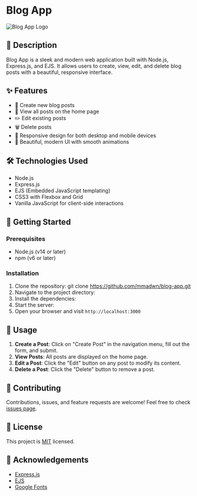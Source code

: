# Blog App

![Blog App Logo](https://i.ibb.co.com/D5K4488/Screenshot-2024-08-02-225927.png)

## 📝 Description

Blog App is a sleek and modern web application built with Node.js, Express.js, and EJS. It allows users to create, view, edit, and delete blog posts with a beautiful, responsive interface.

## ✨ Features

- 📝 Create new blog posts
- 👀 View all posts on the home page
- ✏️ Edit existing posts
- 🗑️ Delete posts
- 📱 Responsive design for both desktop and mobile devices
- 🎨 Beautiful, modern UI with smooth animations

## 🛠️ Technologies Used

- Node.js
- Express.js
- EJS (Embedded JavaScript templating)
- CSS3 with Flexbox and Grid
- Vanilla JavaScript for client-side interactions

## 🚀 Getting Started

### Prerequisites

- Node.js (v14 or later)
- npm (v6 or later)

### Installation

1. Clone the repository: git clone https://github.com/mmadwn/blog-app.git
2. Navigate to the project directory:
3. Install the dependencies:
4. Start the server:
5. Open your browser and visit `http://localhost:3000`

## 🎯 Usage
1. **Create a Post**: Click on "Create Post" in the navigation menu, fill out the form, and submit.
2. **View Posts**: All posts are displayed on the home page.
3. **Edit a Post**: Click the "Edit" button on any post to modify its content.
4. **Delete a Post**: Click the "Delete" button to remove a post.

## 🤝 Contributing

Contributions, issues, and feature requests are welcome! Feel free to check [issues page](https://github.com/mmadwn/blog-app/issues).

## 📜 License

This project is [MIT](https://opensource.org/licenses/MIT) licensed.

## 👏 Acknowledgements

- [Express.js](https://expressjs.com/)
- [EJS](https://ejs.co/)
- [Google Fonts](https://fonts.google.com/)
  
